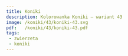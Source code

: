 ```yaml
---
title: Koniki
description: Kolorowanka Koniki – wariant 43
image: /koniki/43/koniki-43.svg
pdf:   /koniki/43/koniki-43.pdf
tags:
 - zwierzeta
 - koniki
---
```

